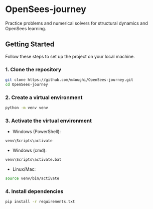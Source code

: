 # OpenSees-journey
Practice problems and numerical solvers for structural dynamics and OpenSees learning.

## Getting Started

Follow these steps to set up the project on your local machine.

### 1. Clone the repository
```bash
git clone https://github.com/m4oughi/OpenSees-journey.git
cd OpenSees-journey
```

### 2. Create a virtual environment
```bash
python -m venv venv
```

### 3. Activate the virtual environment
- Windows (PowerShell):
```bash
venv\Scripts\activate
```

- Windows (cmd):
```bash
venv\Scripts\activate.bat
```

- Linux/Mac:
```bash
source venv/bin/activate
```

### 4. Install dependencies
```bash
pip install -r requirements.txt
```